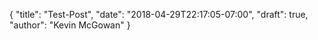 {
	"title": "Test-Post",
	"date": "2018-04-29T22:17:05-07:00",
	"draft": true,
	"author": "Kevin McGowan"
}